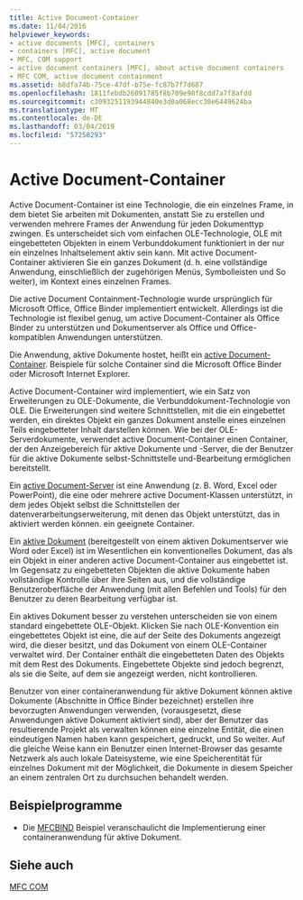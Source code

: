```yaml
---
title: Active Document-Container
ms.date: 11/04/2016
helpviewer_keywords:
- active documents [MFC], containers
- containers [MFC], active document
- MFC, COM support
- active document containers [MFC], about active document containers
- MFC COM, active document containment
ms.assetid: b8dfa74b-75ce-47df-b75e-fc87b7f7d687
ms.openlocfilehash: 1811febdb26091785f8b709e90f8cdd7a7f8afdd
ms.sourcegitcommit: c3093251193944840e3d0a068ecc30e6449624ba
ms.translationtype: MT
ms.contentlocale: de-DE
ms.lasthandoff: 03/04/2019
ms.locfileid: "57258293"
---
```

# <a name="active-document-containment"></a>Active Document-Container

Active Document-Container ist eine Technologie, die ein einzelnes Frame, in dem bietet Sie arbeiten mit Dokumenten, anstatt Sie zu erstellen und verwenden mehrere Frames der Anwendung für jeden Dokumenttyp zwingen. Es unterscheidet sich vom einfachen OLE-Technologie, OLE mit eingebetteten Objekten in einem Verbunddokument funktioniert in der nur ein einzelnes Inhaltselement aktiv sein kann. Mit active Document-Container aktivieren Sie ein ganzes Dokument (d. h. eine vollständige Anwendung, einschließlich der zugehörigen Menüs, Symbolleisten und So weiter), im Kontext eines einzelnen Frames.

Die active Document Containment-Technologie wurde ursprünglich für Microsoft Office, Office Binder implementiert entwickelt. Allerdings ist die Technologie ist flexibel genug, um active Document-Container als Office Binder zu unterstützen und Dokumentserver als Office und Office-kompatiblen Anwendungen unterstützen.

Die Anwendung, aktive Dokumente hostet, heißt ein [active Document-Container](../mfc/active-document-containers.md). Beispiele für solche Container sind die Microsoft Office Binder oder Microsoft Internet Explorer.

Active Document-Container wird implementiert, wie ein Satz von Erweiterungen zu OLE-Dokumente, die Verbunddokument-Technologie von OLE. Die Erweiterungen sind weitere Schnittstellen, mit die ein eingebettet werden, ein direktes Objekt ein ganzes Dokument anstelle eines einzelnen Teils eingebetteter Inhalt darstellen können. Wie bei der OLE-Serverdokumente, verwendet active Document-Container einen Container, der den Anzeigebereich für aktive Dokumente und -Server, die der Benutzer für die aktive Dokumente selbst-Schnittstelle und-Bearbeitung ermöglichen bereitstellt.

Ein [active Document-Server](../mfc/active-document-servers.md) ist eine Anwendung (z. B. Word, Excel oder PowerPoint), die eine oder mehrere active Document-Klassen unterstützt, in dem jedes Objekt selbst die Schnittstellen der datenverarbeitungserweiterung, mit denen das Objekt unterstützt, das in aktiviert werden können. ein geeignete Container.

Ein [aktive Dokument](../mfc/active-documents.md) (bereitgestellt von einem aktiven Dokumentserver wie Word oder Excel) ist im Wesentlichen ein konventionelles Dokument, das als ein Objekt in einer anderen active Document-Container aus eingebettet ist. Im Gegensatz zu eingebetteten Objekten die aktive Dokumente haben vollständige Kontrolle über ihre Seiten aus, und die vollständige Benutzeroberfläche der Anwendung (mit allen Befehlen und Tools) für den Benutzer zu deren Bearbeitung verfügbar ist.

Ein aktives Dokument besser zu verstehen unterscheiden sie von einem standard eingebettete OLE-Objekt. Klicken Sie nach OLE-Konvention ein eingebettetes Objekt ist eine, die auf der Seite des Dokuments angezeigt wird, die dieser besitzt, und das Dokument von einem OLE-Container verwaltet wird. Der Container enthält die eingebetteten Daten des Objekts mit dem Rest des Dokuments. Eingebettete Objekte sind jedoch begrenzt, als sie die Seite, auf dem sie angezeigt werden, nicht kontrollieren.

Benutzer von einer containeranwendung für aktive Dokument können aktive Dokumente (Abschnitte in Office Binder bezeichnet) erstellen ihre bevorzugten Anwendungen verwenden, (vorausgesetzt, diese Anwendungen aktive Dokument aktiviert sind), aber der Benutzer das resultierende Projekt als verwalten können eine einzelne Entität, die einen eindeutigen Namen haben kann gespeichert, gedruckt, und So weiter. Auf die gleiche Weise kann ein Benutzer einen Internet-Browser das gesamte Netzwerk als auch lokale Dateisysteme, wie eine Speicherentität für einzelnes Dokument mit der Möglichkeit, die Dokumente in diesem Speicher an einem zentralen Ort zu durchsuchen behandelt werden.

## <a name="sample-programs"></a>Beispielprogramme

- Die [MFCBIND](../visual-cpp-samples.md) Beispiel veranschaulicht die Implementierung einer containeranwendung für aktive Dokument.

## <a name="see-also"></a>Siehe auch

[MFC COM](../mfc/mfc-com.md)
